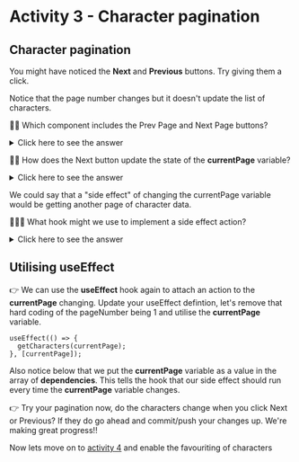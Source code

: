 # Activity 3 - Character pagination

## Character pagination

You might have noticed the **Next** and **Previous** buttons. Try giving them a click.

Notice that the page number changes but it doesn't update the list of characters.

🙋🏻 Which component includes the Prev Page and Next Page buttons?

<details>
<summary>Click here to see the answer</summary>
<pre>
Navigation component
</pre>
</details>

🙋🏻 How does the Next button update the state of the **currentPage** variable?

<details>
<summary>Click here to see the answer</summary>
<pre>
You pass the setCurrentPage function down as a prop into the component.

The setCurrentPage function is provided by the useState hook and allows us to update the state of the currentPage variable.
</pre>
</details>

We could say that a "side effect" of changing the currentPage variable would be getting another page of character data.

🙋🏽‍♀️ What hook might we use to implement a side effect action?

<details>
<summary>Click here to see the answer</summary>
<pre>
The useEffect hook
</pre>
</details>

## Utilising useEffect 

👉 We can use the **useEffect** hook again to attach an action to the **currentPage** changing. Update your useEffect defintion, let's remove that hard coding of the pageNumber being 1 and utilise the **currentPage** variable.

```
useEffect(() => {
  getCharacters(currentPage);
}, [currentPage]);
```

Also notice below that we put the **currentPage** variable as a value in the array of **dependencies**. This tells the hook that our side effect should run every time the **currentPage** variable changes.

👉 Try your pagination now, do the characters change when you click Next or Previous? If they do go ahead and commit/push your changes up. We're making great progress!!

Now lets move on to [activity 4](./activity_4.md) and enable the favouriting of characters





